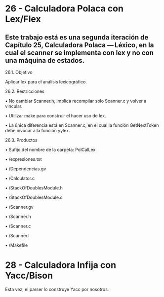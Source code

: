 # 26 - Calculadora Polaca con Lex/Flex

## Este trabajo está es una segunda iteración de Capítulo 25, Calculadora Polaca — Léxico, en la cual el scanner se implementa con lex y no con una máquina de estados.

26.1. Objetivo

Aplicar lex para el análisis lexicográfico.

26.2. Restricciones

• No cambiar Scanner.h, implica recompilar solo Scanner.c y volver a vincular.

• Utilizar make para construir el hacer uso de lex.

• La única diferencia está en Scanner.c, en el cual la función GetNextToken debe invocar a la función yylex.

26.3. Productos

• Sufijo del nombre de la carpeta: PolCalLex.

• /expresiones.txt

• /Dependencias.gv

• /Calculator.c

• /StackOfDoublesModule.h

• /StackOfDoublesModule.c

• /Scanner.gv

• /Scanner.h

• /Scanner.c

• /Scanner.l

• /Makefile



# 28 - Calculadora Infija con Yacc/Bison

Esta vez, el parser lo construye Yacc por nosotros.
